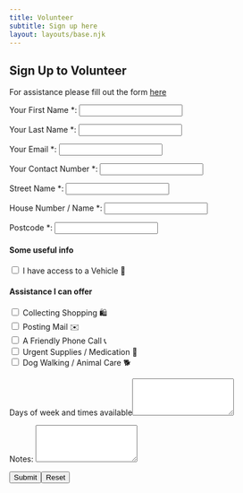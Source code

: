 ```yaml
---
title: Volunteer
subtitle: Sign up here
layout: layouts/base.njk
---
```


## Sign Up to Volunteer


For assistance please fill out the form [here](/assistance)

<div class="form-card">
  <form name="volunteer" method="POST" data-netlify="true">
    <p>
      <label>Your First Name *: <input type="text" name="firstname" class="form-input" required /></label>   
    </p>
    <p>
      <label>Your Last Name *: <input type="text" name="lastname" class="form-input" required /></label>   
    </p>
    <p>
      <label>Your Email *: <input type="email" name="email" class="form-input" required /></label>
    </p>
    <p>
      <label>Your Contact Number *: <input type="tel" name="contact" class="form-input" required /></label>
    </p>
    <p>
      <label>Street Name *: <input type="text" name="ward" class="form-input" required /></label>
    </p>
    <p>
      <label>House Number / Name *: <input type="text" name="housenumber" class="form-input" required /></label>
    </p>
    <p>
      <label>Postcode *: <input type="text" name="postcode" class="form-input" required/></label>
    </p>
    <h4>Some useful info</h4>
    <p>
      <input type="checkbox" id="vehicle" name="vehicle" value="true" class="form-input">
      <label for="vehicle"> I have access to a Vehicle 🚗</label>
      <br>      
    </p>
    <h4>Assistance I can offer</h4>
    <p>
      <input type="checkbox" id="shopping" name="shopping" value="true" class="form-input">
      <label for="shopping">Collecting Shopping 🛍️ </label>
      <br>      
      <input type="checkbox" id="mail" name="mail" value="true" class="form-input">
      <label for="mail"> Posting Mail ✉️</label>
      <br>
      <input type="checkbox" id="phonecall" name="phonecall" value="true" class="form-input">
      <label for="phonecall"> A Friendly Phone Call 📞</label>
      <br>
      <input type="checkbox" id="supplies" name="supplies" value="true" class="form-input">
      <label for="supplies"> Urgent Supplies / Medication 💊</label>
      <br>
      <input type="checkbox" id="dogwalk" name="dogwalk" value="true" class="form-input">
      <label for="supplies"> Dog Walking / Animal Care 🐕</label>
    </p>
    <p>
      <label>Days of week and times available<textarea rows="4" name="dates" class="form-input"></textarea></label>
    </p>
    <p>
      <label>Notes: <textarea rows="4" name="message" class="form-input"></textarea></label>
    </p>
    <p>
      <div data-netlify-recaptcha="true"></div>
    </p>
    <p>
      <input type="submit" class="button"></input><button type="reset" class="button">Reset</button>
    </p>
  </form>
</div>


